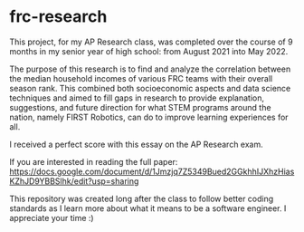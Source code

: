 # frc-research

This project, for my AP Research class, was completed over the course of 9 months in my senior year of high school: from August 2021 into May 2022.

The purpose of this research is to find and analyze the correlation between the median household incomes of various FRC teams with their overall season rank. This combined both socioeconomic aspects and data science techniques and aimed to fill gaps in research to provide explanation, suggestions, and future direction for what STEM programs around the nation, namely FIRST Robotics, can do to improve learning experiences for all.

I received a perfect score with this essay on the AP Research exam.

If you are interested in reading the full paper: https://docs.google.com/document/d/1Jmzjq7Z5349Bued2GGkhhIJXhzHiasKZhJD9YBBSlhk/edit?usp=sharing

This repository was created long after the class to follow better coding standards as I learn more about what it means to be a software engineer. I appreciate your time :)
